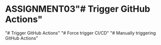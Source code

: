 # ASSIGNMENT03"# Trigger GitHub Actions" 
"# Trigger GitHub Actions" 
"# Force trigger CI/CD" 
"# Manually triggering GitHub Actions" 
